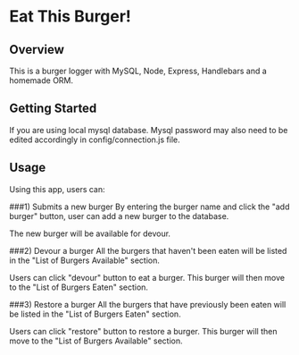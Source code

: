 # Eat This Burger!

## Overview
This is a burger logger with MySQL, Node, Express, Handlebars and a homemade ORM.

## Getting Started
If you are using local mysql database. 
Mysql password may also need to be edited accordingly in config/connection.js file.

## Usage
Using this app, users can:

###1) Submits a new burger
By entering the burger name and click the "add burger" button, user can add a new burger to the database.

The new burger will be available for devour.

###2) Devour a burger
All the burgers that haven't been eaten will be listed in the "List of Burgers Available" section.

Users can click "devour" button to eat a burger. This burger will then move to the "List of Burgers Eaten" section.

###3) Restore a burger
All the burgers that have previously been eaten will be listed in the "List of Burgers Eaten" section.

Users can click "restore" button to restore a burger. This burger will then move to the "List of Burgers Available" section.